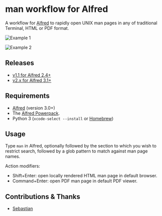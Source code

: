 # man workflow for Alfred

A workflow for [Alfred](http://www.alfredapp.com/) to rapidly open UNIX man pages in any of traditional Terminal, HTML or PDF format.

![Example 1](https://raw.github.com/isometry/alfred-man/master/screenshots/man_example1.png)

![Example 2](https://raw.github.com/isometry/alfred-man/master/screenshots/man_example2.png)

## Releases

- [v1.1 for Alfred 2.4+](https://github.com/isometry/alfred-man/releases/tag/v1.1)
- [v2.x for Alfred 3.1+](https://github.com/isometry/alfred-man/releases/latest)

## Requirements

- [Alfred](http://www.alfredapp.com/) (version 3.0+)
- The [Alfred Powerpack](http://www.alfredapp.com/powerpack/).
- Python 3 (`xcode-select --install` or [Homebrew](https://brew.sh/))

## Usage

Type `man` in Alfred, optionally followed by the section to which you wish to restrict search, followed by a glob pattern to match against man page names.

Action modifiers:

- Shift+Enter: open locally rendered HTML man page in default browser.
- Command+Enter: open PDF man page in default PDF viewer.

## Contributions & Thanks

- [Sebastian](http://www.alfredforum.com/user/145-sebastian/)
